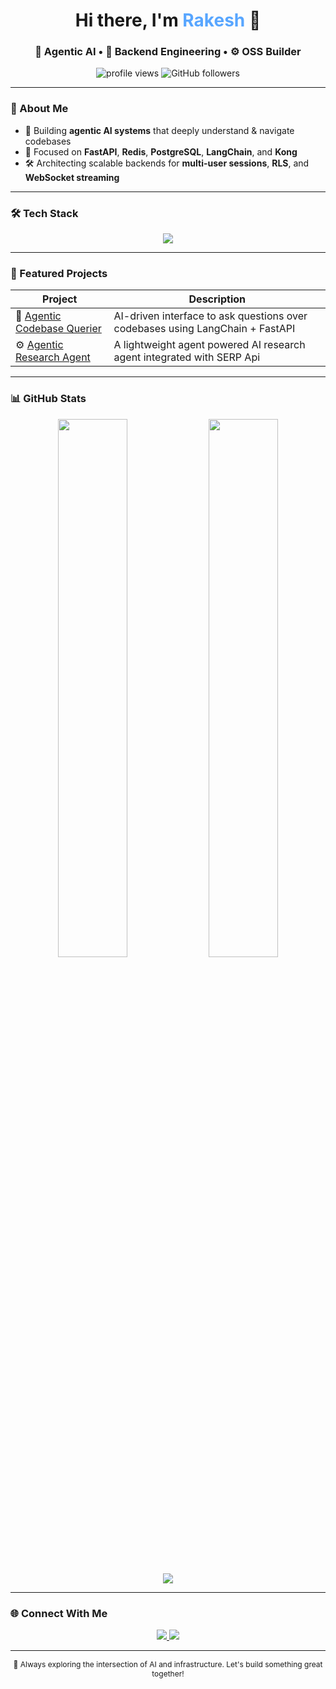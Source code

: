 <!-- Title Section -->
<h1 align="center">
  Hi there, I'm <span style="color:#58a6ff;">Rakesh</span> 👋
</h1>

<h3 align="center">
  🧠 Agentic AI • 🔐 Backend Engineering • ⚙️ OSS Builder
</h3>

<p align="center">
  <img src="https://komarev.com/ghpvc/?username=Rakesh-46-VR&label=Profile%20views&color=0e75b6&style=flat" alt="profile views" />
  <img src="https://img.shields.io/github/followers/Rakesh-46-VR?label=Follow&style=social" alt="GitHub followers" />
</p>

---

### 🧩 About Me

- 🌟 Building **agentic AI systems** that deeply understand & navigate codebases
- 🔐 Focused on **FastAPI**, **Redis**, **PostgreSQL**, **LangChain**, and **Kong**
- 🛠️ Architecting scalable backends for **multi-user sessions**, **RLS**, and **WebSocket streaming**

---

### 🛠️ Tech Stack

<p align="center">
  <img src="https://skillicons.dev/icons?i=py,ts,fastapi,react,redis,postgres,docker,nginx,linux,bash,git,vscode" />
</p>

---

### 🚀 Featured Projects

| Project | Description |
|--------|-------------|
| 🧠 [Agentic Codebase Querier](https://github.com/Rakesh-46-VR/codevec) | AI-driven interface to ask questions over codebases using LangChain + FastAPI |
| ⚙️ [Agentic Research Agent](https://github.com/Rakesh-46-VR/AutoResearchAgent) | A lightweight agent powered AI research agent integrated with SERP Api |

---

### 📊 GitHub Stats

<p align="center">
  <img src="https://github-readme-stats.vercel.app/api?username=Rakesh-46-VR&show_icons=true&theme=radical&rank_icon=github&hide_border=true" width="47%" />
  <img src="https://streak-stats.demolab.com/?user=Rakesh-46-VR&theme=radical&hide_border=true" width="47%" />
</p>

<p align="center">
  <img src="https://github-readme-activity-graph.vercel.app/graph?username=Rakesh-46-VR&theme=react-dark&area=true&hide_border=true" />
</p>

---

### 🌐 Connect With Me

<p align="center">
  <a href="https://linkedin.com/in/rakeshb" target="_blank">
    <img src="https://img.shields.io/badge/LinkedIn-blue?logo=linkedin&logoColor=white" />
  </a>
  <a href="https://twitter.com/rakeshb" target="_blank">
    <img src="https://img.shields.io/badge/Twitter-1DA1F2?logo=twitter&logoColor=white" />
  </a>
</p>

---

<p align="center" style="font-size: 12px;">
  🔁 Always exploring the intersection of AI and infrastructure. Let's build something great together!
</p>
